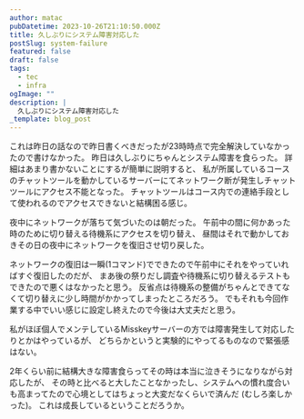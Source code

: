```yaml
---
author: matac
pubDatetime: 2023-10-26T21:10:50.000Z
title: 久しぶりにシステム障害対応した
postSlug: system-failure
featured: false
draft: false
tags:
  - tec
  - infra
ogImage: ""
description: |
  久しぶりにシステム障害対応した
_template: blog_post
---
```


これは昨日の話なので昨日書くべきだったが23時時点で完全解決していなかったので書けなかった。
昨日は久しぶりにちゃんとシステム障害を食らった。
詳細はあまり書かないことにするが簡単に説明すると、
私が所属しているコースのチャットツールを動かしているサーバーにてネットワーク断が発生しチャットツールにアクセス不能となった。
チャットツールはコース内での連絡手段として使われるのでアクセスできないと結構困る感じ。

夜中にネットワークが落ちて気づいたのは朝だった。
午前中の間に何かあった時のために切り替える待機系にアクセスを切り替え、
昼間はそれで動かしておきその日の夜中にネットワークを復旧させ切り戻した。

ネットワークの復旧は一瞬(1コマンド)でできたので午前中にそれをやっていればすぐ復旧したのだが、
まあ後の祭りだし調査や待機系に切り替えるテストもできたので悪くはなかったと思う。
反省点は待機系の整備がちゃんとできてなくて切り替えに少し時間がかかってしまったところだろう。
でもそれも今回作業する中でいい感じに設定し終えたので今後は大丈夫だと思う。

私がほぼ個人でメンテしているMisskeyサーバーの方では障害発生して対応したりとかはやっているが、
どちらかというと実験的にやってるものなので緊張感はない。

2年くらい前に結構大きな障害食らってその時は本当に泣きそうになりながら対応したが、
その時と比べると大したことなかったし、システムへの慣れ度合いも高まってたので心境としてはちょっと大変だなくらいで済んだ
(むしろ楽しかった)。
これは成長しているということだろうか。
